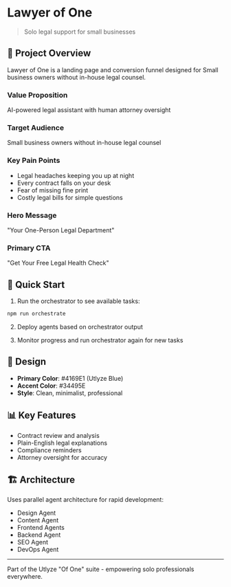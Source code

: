 # Lawyer of One

> Solo legal support for small businesses

## 🎯 Project Overview

Lawyer of One is a landing page and conversion funnel designed for Small business owners without in-house legal counsel.

### Value Proposition
AI-powered legal assistant with human attorney oversight

### Target Audience
Small business owners without in-house legal counsel

### Key Pain Points
- Legal headaches keeping you up at night
- Every contract falls on your desk
- Fear of missing fine print
- Costly legal bills for simple questions

### Hero Message
"Your One-Person Legal Department"

### Primary CTA
"Get Your Free Legal Health Check"

## 🚀 Quick Start

1. Run the orchestrator to see available tasks:
```bash
npm run orchestrate
```

2. Deploy agents based on orchestrator output

3. Monitor progress and run orchestrator again for new tasks

## 🎨 Design

- **Primary Color**: #4169E1 (Utlyze Blue)
- **Accent Color**: #34495E
- **Style**: Clean, minimalist, professional

## 📊 Key Features

- Contract review and analysis
- Plain-English legal explanations
- Compliance reminders
- Attorney oversight for accuracy

## 🏗️ Architecture

Uses parallel agent architecture for rapid development:
- Design Agent
- Content Agent  
- Frontend Agents
- Backend Agent
- SEO Agent
- DevOps Agent

---

Part of the Utlyze "Of One" suite - empowering solo professionals everywhere.
